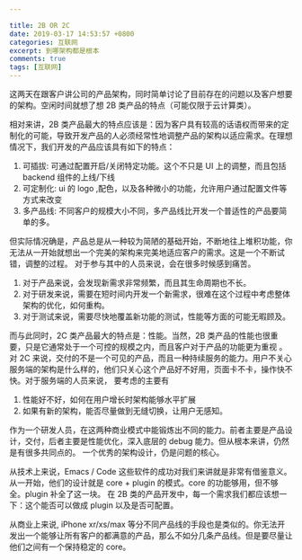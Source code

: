 ```yaml
---

title: 2B OR 2C
date: 2019-03-17 14:53:57 +0800
categories: 互联网
excerpt: 到哪架构都是根本
comments: true
tags: [互联网]
---
```


这两天在跟客户讲公司的产品架构，同时简单讨论了目前存在的问题以及客户想要的架构。空闲时间就想了想 2B 类产品的特点（可能仅限于云计算类）。

相对来讲，2B 类产品最大的特点应该是：因为客户具有较高的话语权而带来的定制化的可能，导致开发产品的人必须经常性地调整产品的架构以适应需求。在理想情况下，我们开发的产品应该具有如下的特点：

1. 可插拔: 可通过配置开启/关闭特定功能。这个不只是 UI 上的调整，而且包括 backend 组件的上线/下线
2. 可定制化: ui 的 logo ,配色，以及各种微小的功能，允许用户通过配置文件等方式来改变
3. 多产品线: 不同客户的规模大小不同，多产品线比开发一个普适性的产品要简单的多。

但实际情况确是，产品总是从一种较为简陋的基础开始，不断地往上堆积功能，你无法从一开始就想出一个完美的架构来完美地适应客户的需求。这是一个不断试错，调整的过程。
对于参与其中的人员来说，会在很多时候感到痛苦。

1. 对于产品来说，会发现新需求非常频繁，而且其生命周期也不长。
2. 对于研发来说，需要在短时间内开发一个新需求，很难在这个过程中考虑整体架构的优化，如何重构。
3. 对于测试来说，需要尽快地覆盖新功能的测试，性能等方面的可能无暇顾及。


而与此同时，2C 类产品最大的特点是：性能。当然，2B 类产品的性能也很重要，只是它通常处于一个可控的规模之内，而且客户对于产品的功能更为重视
。对 2C 来说，交付的不是一个可见的产品，而且一种持续服务的能力。用户不关心服务端的架构是什么样的，他们只关心这个产品好不好用，页面卡不卡，操作快不快。对于服务端的人员来说，
要考虑的主要有

1. 性能好不好，如何在用户增长时架构能够水平扩展
2. 如果有新的架构，能否尽量做到无缝切换，让用户无感知。

作为一个研发人员，在这两种商业模式中能锻炼出不同的能力。前者主要是产品设计，交付，后者主要是性能优化，深入底层的 debug 能力。但从根本来讲，仍然是有很多共同点的。
一个优秀的架构设计，仍是问题的核心。

从技术上来说，Emacs / Code 这些软件的成功对我们来讲就是非常有借鉴意义。从一开始，他们的设计就是 core + plugin 的模式。core 的功能够用，但不够全。plugin 补全了这一块。
在 2B 类的产品开发中，每一个需求我们都应该想一下：这个能否可以做成 plugin 以及是否可配置。

从商业上来说, iPhone xr/xs/max 等分不同产品线的手段也是类似的。你无法开发出一个能够让所有客户的都满意的产品，那么不如分几条产品线。但是要尽量让他们之间有一个保持稳定的 core。



